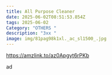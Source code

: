 ```yaml
---
title: All Purpose Cleaner
date: 2025-06-02T08:51:53.854Z
tags: 2025-06-02
Category: "OTHERS "
description: "3xx "
image: img/81pag98k1xl._ac_sl1500_.jpg
---
```

https://amzlink.to/az0Apgyt6rPKb 

a﻿d